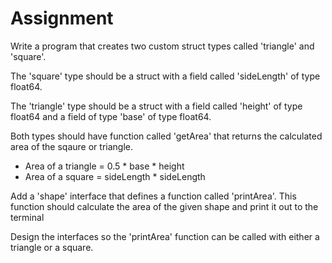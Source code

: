 # Assignment

Write a program that creates two custom struct types called 'triangle' and 'square'.

The 'square' type should be a struct with a field called 'sideLength' of type float64.

The 'triangle' type should be a struct with a field called 'height' of type float64 and a field of type 'base' of type float64.

Both types should have function called 'getArea' that returns the calculated area of the sqaure or triangle.

- Area of a triangle = 0.5 * base * height
- Area of a square   = sideLength * sideLength

Add a 'shape' interface that defines a function called 'printArea'. This function should calculate the area of the given shape and print it out to the terminal 

Design the interfaces so the 'printArea' function can be called with either a triangle or a square.